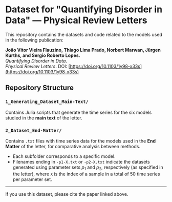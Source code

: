 # Dataset for "Quantifying Disorder in Data" — Physical Review Letters

This repository contains the datasets and code related to the models used in the following publication:

**João Vitor Vieira Flauzino, Thiago Lima Prado, Norbert Marwan, Jürgen Kurths, and Sergio Roberto Lopes.**  
*Quantifying Disorder in Data*.  
*Physical Review Letters*. DOI: [https://doi.org/10.1103/1y98-x33s](https://doi.org/10.1103/1y98-x33s)

## Repository Structure

### `1_Generating_Dataset_Main-Text/`
Contains Julia scripts that generate the time series for the six models studied in the **main text** of the letter.

### `2_Dataset_End-Matter/`
Contains `.txt` files with time series data for the models used in the **End Matter** of the letter, for comparative analysis between methods.

- Each subfolder corresponds to a specific model.
- Filenames ending in `-p1-X.txt` or `-p2-X.txt` indicate the datasets generated using parameter sets $p_1$ and $p_2$, respectively (as specified in the letter), where `X` is the index of a sample in a total of 50 time series per parameter set.

---

If you use this dataset, please cite the paper linked above.

